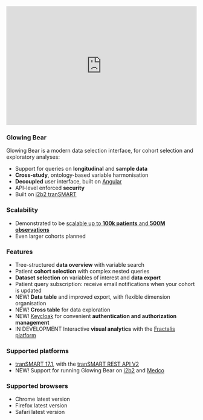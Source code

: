 <iframe width="100%" height="315" src="https://www.youtube.com/embed/WdbQIi167C0?rel=0&amp;controls=0&amp;showinfo=0" frameborder="0" allow="autoplay; encrypted-media" allowfullscreen></iframe>

### Glowing Bear
<span class="green">Glowing Bear</span> is a modern data selection interface,
for cohort selection and exploratory analyses:

* Support for queries on <strong>longitudinal</strong> and <strong>sample data</strong>
* <strong>Cross-study</strong>, ontology-based variable harmonisation
* <strong>Decoupled</strong> user interface, built on [Angular](https://angular.io/)
* API-level enforced <strong>security</strong>
* Built on [i2b2 tranSMART](https://transmartfoundation.org/)

### Scalability
* Demonstrated to be [scalable up to <strong>100k patients</strong> and <strong>500M observations</strong>](http://blog.thehyve.nl/blog/upscaling-transmart-and-glowing-bear)
* Even larger cohorts planned

### Features
* Tree-structured <strong>data overview</strong> with variable search
* Patient <strong>cohort selection</strong> with complex nested queries
* <strong>Dataset selection</strong> on variables of interest and <strong>data export</strong>
* Patient query subscription: receive email notifications when your cohort is updated
* <span class="green">NEW!</span> <strong>Data table</strong> and improved export, with flexible dimension organisation
* <span class="green">NEW!</span> <strong>Cross table</strong> for data exploration
* <span class="green">NEW!</span> [Keycloak](https://www.keycloak.org/) for convenient <strong>authentication and authorization management</strong>
* <span class="green">IN DEVELOPMENT</span> Interactive <strong>visual analytics</strong> with the [Fractalis platform](https://fractalis.lcsb.uni.lu/)

### Supported platforms
* [tranSMART 17.1](https://wiki.transmartfoundation.org/display/transmartwiki/tranSMART+17.1+Server+release), with the [tranSMART REST API V2](https://transmart.thehyve.net/open-api)
* <span class="green">NEW!</span> Support for running Glowing Bear on [i2b2](https://www.i2b2.org/) and [Medco](https://c4science.ch/w/medco/)

### Supported browsers
* Chrome latest version
* Firefox latest version
* Safari latest version
